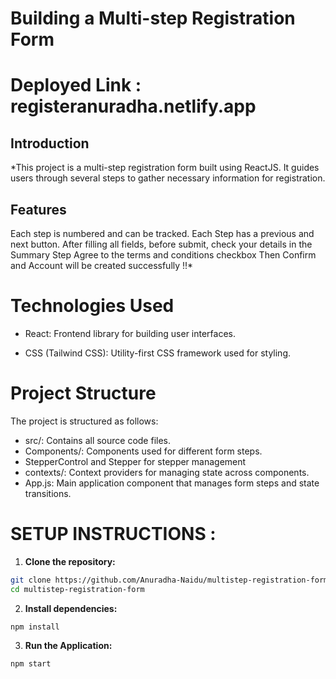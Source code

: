 # Building a Multi-step Registration Form


   # Deployed Link : registeranuradha.netlify.app

   
## Introduction 
   *This project is a multi-step registration form built using ReactJS. It guides users through several steps to gather necessary information for
   registration.
   
   ## Features
   
   Each step is numbered and can be tracked.
   Each Step has a previous and next button.
   After filling all fields, before submit, check your details in the Summary Step
   Agree to the terms and conditions checkbox
   Then Confirm and Account will be created successfully !!*
   
# Technologies Used

- React: Frontend library for building user interfaces.
   
- CSS (Tailwind CSS): Utility-first CSS framework used for styling.

# Project Structure
   The project is structured as follows:

   - src/: Contains all source code files.
   - Components/: Components used for different form steps.
   - StepperControl and Stepper for stepper management
   - contexts/: Context providers for managing state across components.
   - App.js: Main application component that manages form steps and state transitions.

# SETUP INSTRUCTIONS :

   1. **Clone the repository:**

   ```bash
   git clone https://github.com/Anuradha-Naidu/multistep-registration-form.git
   cd multistep-registration-form
   ```

   2. **Install dependencies:**
      
   ```bash
   npm install
   ```
   
   3. **Run the Application:**
   ```bash
   npm start
   ```

   

   

   

